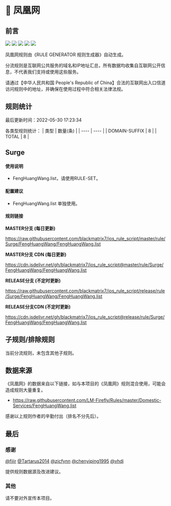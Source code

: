 # 🧸 凤凰网

## 前言

![](https://shields.io/badge/-移除重复规则-ff69b4) ![](https://shields.io/badge/-DOMAIN与DOMAIN--SUFFIX合并-green) ![](https://shields.io/badge/-DOMAIN--SUFFIX间合并-critical) ![](https://shields.io/badge/-DOMAIN--SUFFIX与DOMAIN--KEYWORD合并-blue) ![](https://shields.io/badge/-IP--CIDR(6)合并-blueviolet) 

凤凰网规则由《RULE GENERATOR 规则生成器》自动生成。

分流规则是互联网公共服务的域名和IP地址汇总，所有数据均收集自互联网公开信息，不代表我们支持或使用这些服务。

请通过【中华人民共和国 People's Republic of China】合法的互联网出入口信道访问规则中的地址，并确保在使用过程中符合相关法律法规。

## 规则统计

最后更新时间：2022-05-30 17:23:34

各类型规则统计：
| 类型 | 数量(条)  | 
| ---- | ----  |
| DOMAIN-SUFFIX | 8  | 
| TOTAL | 8  | 


## Surge 

#### 使用说明
- FengHuangWang.list，请使用RULE-SET。

#### 配置建议
- FengHuangWang.list 单独使用。

#### 规则链接
**MASTER分支 (每日更新)**

https://raw.githubusercontent.com/blackmatrix7/ios_rule_script/master/rule/Surge/FengHuangWang/FengHuangWang.list

**MASTER分支 CDN (每日更新)**

https://cdn.jsdelivr.net/gh/blackmatrix7/ios_rule_script@master/rule/Surge/FengHuangWang/FengHuangWang.list

**RELEASE分支 (不定时更新)**

https://raw.githubusercontent.com/blackmatrix7/ios_rule_script/release/rule/Surge/FengHuangWang/FengHuangWang.list

**RELEASE分支CDN (不定时更新)**

https://cdn.jsdelivr.net/gh/blackmatrix7/ios_rule_script@release/rule/Surge/FengHuangWang/FengHuangWang.list

## 子规则/排除规则


当前分流规则，未包含其他子规则。

## 数据来源

《凤凰网》的数据来自以下链接，如与本项目的《凤凰网》规则混合使用，可能会造成规则大量重复。

- https://raw.githubusercontent.com/LM-Firefly/Rules/master/Domestic-Services/FengHuangWang.list


感谢以上规则作者的辛勤付出（排名不分先后）。

## 最后

### 感谢

[@fiiir](https://github.com/fiiir) [@Tartarus2014](https://github.com/Tartarus2014) [@zjcfynn](https://github.com/zjcfynn) [@chenyiping1995](https://github.com/chenyiping1995) [@vhdj](https://github.com/vhdj)

提供规则数据源及改进建议。

### 其他

请不要对外宣传本项目。